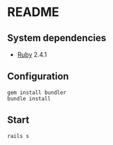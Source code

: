 # README

## System dependencies
* [Ruby](https://www.ruby-lang.org/en/) 2.4.1

## Configuration
	gem install bundler
 	bundle install

## Start
  	rails s

